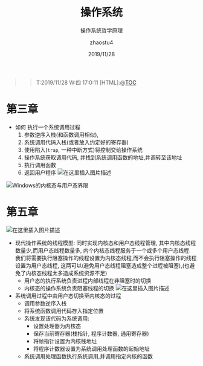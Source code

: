 ﻿---
layout:     post
title:      操作系统
subtitle:   操作系统哲学原理
date:       2019/11/28
author:     zhaostu4
header-img: img/post-bg-ios10.jpg
catalog: true
tags:
    - 操作系统
    - 学习笔记
    - 操作系统哲学原理
---

>> T:2019/11/28  W:四 17:0:11
[HTML]:@[TOC](操作系统值哲学原理)

# 第三章
- 如何 执行一个系统调用过程
	1) 参数逆序入栈(和函数调用相似),
	2) 系统调用代码入栈(或者放入约定好的寄存器)
	3) 使用陷入(`trap`, 一种中断方式)将控制交给操作系统
	4) 操作系统获取调用代码, 并找到系统调用函数的地址,并调转至该地址
	5) 执行调用函数
	6) 返回用户程序
	![在这里插入图片描述](https://img-blog.csdnimg.cn/20191106155119181.png#pic_center)

![Windows的内核态与用户态界限](https://img-blog.csdnimg.cn/20191106142114254.png#pic_center)
# 第五章 
![在这里插入图片描述](https://img-blog.csdnimg.cn/20191106152157542.png#pic_center)
- 现代操作系统的线程模型: 同时实现内核态和用户态线程管理, 其中内核态线程数量少,而用户态线程数量多, 内个内核态线程服务于一个或多个用户态线程. 我们将需要执行阻塞操作的线程设置为内核态线程,而不会执行阻塞操作的线程设置为用户态线程, 这两可以(避免用户态线程阻塞造成整个进程被阻塞),(也避免了内核态线程太多造成系统资源不足)
	- 用户态的执行系统负责进程内部线程在非阻塞时的切换
	- 内核态的操作系统负责阻塞线程的切换
![在这里插入图片描述](https://img-blog.csdnimg.cn/20191106153555616.png#pic_center)
- 系统调用过程中由用户态切换至内核态的过程
	- 调用参数逆序入栈
	- 将系统函数调用代码存入指定位置
	- 系统发现该代码为系统调用:
		- 设置处理器为内核态
		- 保存当前寄存器(栈指针, 程序计数器, 通用寄存器)
		- 将帧指针设置为内核栈地址
		- 将程序计数器设置为系统调用处理函数的起始地址
	- 系统调用处理函数执行系统调用,并调用指定内核的函数
